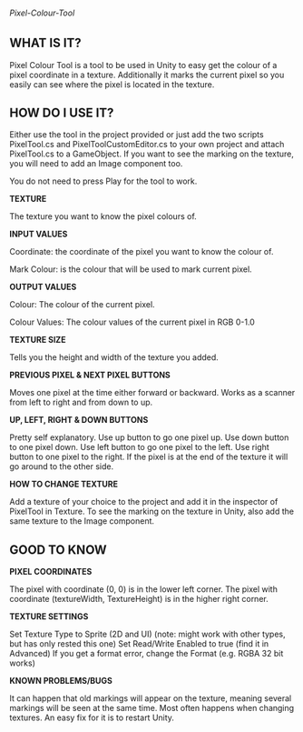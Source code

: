 ###### Pixel-Colour-Tool

## WHAT IS IT?
Pixel Colour Tool is a tool to be used in Unity to easy get the colour of a pixel coordinate in a texture.
Additionally it marks the current pixel so you easily can see where the pixel is located in the texture.


## HOW DO I USE IT?

Either use the tool in the project provided or just add the two scripts PixelTool.cs and PixelToolCustomEditor.cs to your own project and attach PixelTool.cs to a GameObject.
If you want to see the marking on the texture, you will need to add an Image component too.

You do not need to press Play for the tool to work.


**TEXTURE**

The texture you want to know the pixel colours of.

**INPUT VALUES**

Coordinate: the coordinate of the pixel you want to know the colour of.

Mark Colour: is the colour that will be used to mark current pixel.

**OUTPUT VALUES**

Colour: The colour of the current pixel.

Colour Values: The colour values of the current pixel in RGB 0-1.0

**TEXTURE SIZE**

Tells you the height and width of the texture you added.

**PREVIOUS PIXEL & NEXT PIXEL BUTTONS**

Moves one pixel at the time either forward or backward.
Works as a scanner from left to right and from down to up.

**UP, LEFT, RIGHT & DOWN BUTTONS**

Pretty self explanatory. 
Use up button to go one pixel up.
Use down button to one pixel down.
Use left button to go one pixel to the left.
Use right button to one pixel to the right.
If the pixel is at the end of the texture it will go around to the other side.


**HOW TO CHANGE TEXTURE**

Add a texture of your choice to the project and add it in the inspector of PixelTool in Texture. 
To see the marking on the texture in Unity, also add the same texture to the Image component.


## GOOD TO KNOW

**PIXEL COORDINATES**

The pixel with coordinate (0, 0) is in the lower left corner.
The pixel with coordinate (textureWidth, TextureHeight) is in the higher right corner.

**TEXTURE SETTINGS**

Set Texture Type to Sprite (2D and UI) (note: might work with other types, but has only rested this one)
Set Read/Write Enabled to true (find it in Advanced)
If you get a format error, change the Format (e.g. RGBA 32 bit works)

**KNOWN PROBLEMS/BUGS**

It can happen that old markings will appear on the texture, meaning several markings will be seen at the same time.
Most often happens when changing textures.
An easy fix for it is to restart Unity.
